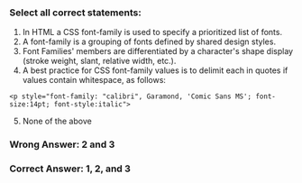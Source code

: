 ### Select all correct statements:

1. In HTML a CSS font-family is used to specify a prioritized list of fonts.
2. A font-family is a grouping of fonts defined by shared design styles.
3. Font Families' members are differentiated by a character's shape display (stroke weight, slant, relative width, etc.).
4. A best practice for CSS font-family values is to delimit each in quotes if values contain whitespace, as follows: 

`<p style="font-family: "calibri", Garamond, 'Comic Sans MS'; font-size:14pt; font-style:italic">`

5. None of the above

### Wrong Answer: 2 and 3


### Correct Answer: 1, 2, and 3

